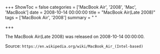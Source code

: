 +++
ShowToc = false
categories = ['MacBook Air', '2008', 'Mac', 'MacBook']
date = 2008-10-14 00:00:00
title = "MacBook Air(Late 2008)"
tags = ['MacBook Air', '2008']
summary = " "

+++

The MacBook Air(Late 2008) was released on 2008-10-14 00:00:00.

Source: `https://en.wikipedia.org/wiki/MacBook_Air_(Intel-based)`


